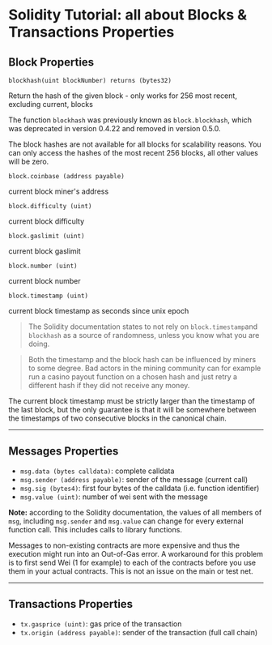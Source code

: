 # Solidity Tutorial: all about Blocks & Transactions Properties


## Block Properties

```solidity
blockhash(uint blockNumber) returns (bytes32)
```

Return the hash of the given block - only works for 256 most recent, excluding current, blocks

The function `blockhash` was previously known as `block.blockhash`, which was deprecated in version 0.4.22 and removed in version 0.5.0.

The block hashes are not available for all blocks for scalability reasons. You can only access the hashes of the most recent 256 blocks, all other values will be zero.

```solidity
block.coinbase (address payable)
```
current block miner's address

```solidity
block.difficulty (uint)
```
current block difficulty

```solidity
block.gaslimit (uint)
```
current block gaslimit

```solidity
block.number (uint)
```
current block number

```solidity
block.timestamp (uint)
```
current block timestamp as seconds since unix epoch


> The Solidity documentation states to not rely on `block.timestamp`and `blockhash` as a source of randomness, unless you know what you are doing.

> Both the timestamp and the block hash can be influenced by miners to some degree. Bad actors in the mining community can for example run a casino payout function on a chosen hash and just retry a different hash if they did not receive any money.

The current block timestamp must be strictly larger than the timestamp of the last block, but the only guarantee is that it will be somewhere between the timestamps of two consecutive blocks in the canonical chain.

---

## Messages Properties

- `msg.data (bytes calldata)`: complete calldata
- `msg.sender (address payable)`: sender of the message (current call)
- `msg.sig (bytes4)`: first four bytes of the calldata (i.e. function identifier)
- `msg.value (uint)`: number of wei sent with the message

**Note:** according to the Solidity documentation, the values of all members of `msg`, including `msg.sender` and `msg.value` can change for every external function call. This includes calls to library functions.

Messages to non-existing contracts are more expensive and thus the execution might run into an Out-of-Gas error. A workaround for this problem is to first send Wei (1 for example) to each of the contracts before you use them in your actual contracts. This is not an issue on the main or test net.

---

## Transactions Properties

- `tx.gasprice (uint)`: gas price of the transaction
- `tx.origin (address payable)`: sender of the transaction (full call chain)